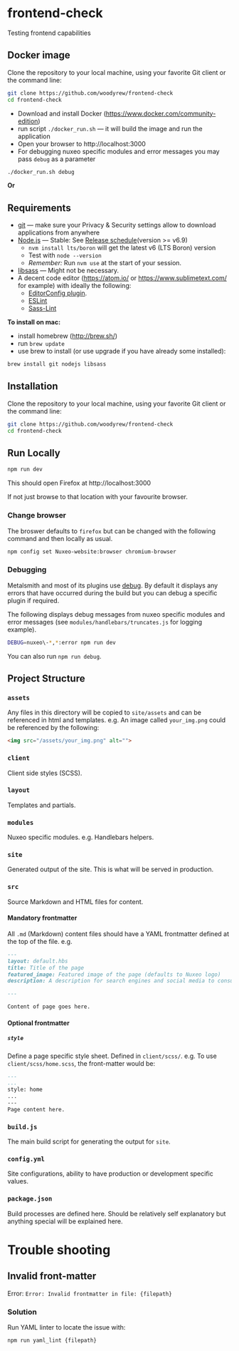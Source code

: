# frontend-check
Testing frontend capabilities

## Docker image
Clone the repository to your local machine, using your favorite Git client or the command line:
```bash
git clone https://github.com/woodyrew/frontend-check
cd frontend-check
```

- Download and install Docker (https://www.docker.com/community-edition)
- run script `./docker_run.sh` &mdash; it will build the image and run the application
- Open your browser to http://localhost:3000
- For debugging nuxeo specific modules and error messages you may pass `debug` as a parameter
```bash
./docker_run.sh debug
```

**Or**

## Requirements
- [git](https://git-scm.com/) &mdash; make sure your Privacy & Security settings allow to download applications from anywhere
- [Node.js](https://github.com/creationix/nvm#install-script) &mdash; Stable: See [Release schedule](https://github.com/nodejs/LTS#lts_schedule)(version >= v6.9)
    - `nvm install lts/boron` will get the latest v6 (LTS Boron) version
    - Test with `node --version`
    - _Remember:_ Run `nvm use` at the start of your session.
- [libsass](http://sass-lang.com/libsass) &mdash; Might not be necessary.
- A decent code editor (https://atom.io/ or https://www.sublimetext.com/ for example) with ideally the following:
  - [EditorConfig plugin](http://editorconfig.org/#download).
  - [ESLint](https://atom.io/packages/linter-eslint)
  - [Sass-Lint](https://atom.io/packages/linter-sass-lint)

**To install on mac:**
- install homebrew (http://brew.sh/)
- run ```brew update```
- use brew to install (or use upgrade if you have already some installed):
```bash
brew install git nodejs libsass
```

## Installation
Clone the repository to your local machine, using your favorite Git client or the command line:
```bash
git clone https://github.com/woodyrew/frontend-check
cd frontend-check
```

## Run Locally
```bash
npm run dev
```

This should open Firefox at http://localhost:3000

If not just browse to that location with your favourite browser.

### Change browser
The broswer defaults to `firefox` but can be changed with the following command and then locally as usual.
```bash
npm config set Nuxeo-website:browser chromium-browser
```

### Debugging
Metalsmith and most of its plugins use [debug](https://github.com/visionmedia/debug). By default it displays any errors that have occurred during the build but you can debug a specific plugin if required.

The following displays debug messages from nuxeo specific modules and error messages (see `modules/handlebars/truncates.js` for logging example).
```bash
DEBUG=nuxeo\-*,*:error npm run dev
```

You can also run `npm run debug`.

## Project Structure
### `assets`
Any files in this directory will be copied to `site/assets` and can be referenced in html and templates. e.g. An image called `your_img.png` could be referenced by the following:
```html
<img src="/assets/your_img.png" alt="">
```

### `client`
Client side styles (SCSS).

### `layout`
Templates and partials.

### `modules`
Nuxeo specific modules. e.g. Handlebars helpers.

### `site`
Generated output of the site. This is what will be served in production.

### `src`
Source Markdown and HTML files for content.

#### Mandatory frontmatter
All `.md` (Markdown) content files should have a YAML frontmatter defined at the top of the file. e.g.

```md
---
layout: default.hbs
title: Title of the page
featured_image: Featured image of the page (defaults to Nuxeo logo)
description: A description for search engines and social media to consume.

---

Content of page goes here.
```

#### Optional frontmatter
##### `style`
Define a page specific style sheet. Defined in `client/scss/`. e.g. To use `client/scss/home.scss`, the front-matter would be:
```md
---
...
style: home
...
---
Page content here.
```

### `build.js`
The main build script for generating the output for `site`.

### `config.yml`
Site configurations, ability to have production or development specific values.

### `package.json`
Build processes are defined here. Should be relatively self explanatory but anything special will be explained here.


# Trouble shooting
## Invalid front-matter
Error: `Error: Invalid frontmatter in file: {filepath}`

### Solution
Run YAML linter to locate the issue with:

`npm run yaml_lint {filepath}`
